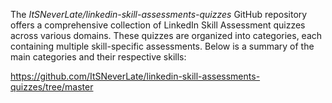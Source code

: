 The _ItSNeverLate/linkedin-skill-assessments-quizzes_ GitHub repository offers a comprehensive collection of LinkedIn Skill Assessment quizzes across various domains. These quizzes are organized into categories, each containing multiple skill-specific assessments. Below is a summary of the main categories and their respective skills:

https://github.com/ItSNeverLate/linkedin-skill-assessments-quizzes/tree/master
